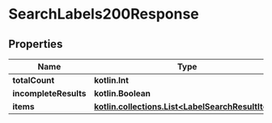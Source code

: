 
# SearchLabels200Response

## Properties
Name | Type | Description | Notes
------------ | ------------- | ------------- | -------------
**totalCount** | **kotlin.Int** |  | 
**incompleteResults** | **kotlin.Boolean** |  | 
**items** | [**kotlin.collections.List&lt;LabelSearchResultItem&gt;**](LabelSearchResultItem.md) |  | 



